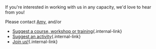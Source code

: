If you're interested in working with us in any capacity, we'd love to hear from you!

Please contact [Amy](mailto:avf@arizona.edu), and/or

- [Suggest a course, workshop or training](https://forms.gle/n7kht1euBYcsUA3j8){.internal-link}
- [Suggest an activity](https://forms.gle/piYc85kzFSP9bZV5A){.internal-link}
- [Join us!](https://forms.gle/CB73EGYLr6nSHQVk6){.internal-link}